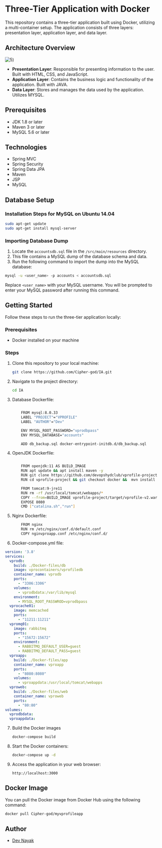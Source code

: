 # Three-Tier Application with Docker

This repository contains a three-tier application built using Docker, utilizing a multi-container setup. The application consists of three layers: presentation layer, application layer, and data layer.

## Architecture Overview


![5](https://github.com/Cipher-god/IA/assets/136159210/f434097f-4ec7-48c8-a3f0-e70025e0bb18))

- **Presentation Layer**: Responsible for presenting information to the user. Built with HTML, CSS, and JavaScript.
- **Application Layer**: Contains the business logic and functionality of the application. Built with JAVA.
- **Data Layer**: Stores and manages the data used by the application. Utilizes MYSQL.

## Prerequisites
- JDK 1.8 or later
- Maven 3 or later
- MySQL 5.6 or later

## Technologies 
- Spring MVC
- Spring Security
- Spring Data JPA
- Maven
- JSP
- MySQL

## Database Setup
### Installation Steps for MySQL on Ubuntu 14.04
```bash
sudo apt-get update
sudo apt-get install mysql-server
```
### Importing Database Dump
1. Locate the `accountsdb.sql` file in the `/src/main/resources` directory.
2. This file contains a MySQL dump of the database schema and data.
3. Run the following command to import the dump into the MySQL database:
```bash
mysql -u <user_name> -p accounts < accountsdb.sql
```
Replace `<user_name>` with your MySQL username. You will be prompted to enter your MySQL password after running this command.



## Getting Started

Follow these steps to run the three-tier application locally:

### Prerequisites

- Docker installed on your machine

### Steps

1. Clone this repository to your local machine:

    ```bash
    git clone https://github.com/Cipher-god/IA.git
    ```

2. Navigate to the project directory:

    ```bash
    cd IA
    ```

3. Database Dockerfile:

    ```bash
    
        FROM mysql:8.0.33
        LABEL "PROJECT"="VPROFILE"
        LABEL "AUTHOR"="Dev"

        ENV MYSQL_ROOT_PASSWORD="vprodbpass"
        ENV MYSQL_DATABASE="accounts"

        ADD db_backup.sql docker-entrypoint-initdb.d/db_backup.sql
    
    ```
4. OpenJDK Dockerfile:
    ```bash
    
        FROM openjdk:11 AS BUILD_IMAGE
        RUN apt update && apt install maven -y
        RUN git clone https://github.com/devopshydclub/vprofile-project.git
        RUN cd vprofile-project && git checkout docker &&  mvn install

        FROM tomcat:9-jre11
        RUN rm -rf /usr/local/tomcat/webapps/*
        COPY --from=BUILD_IMAGE vprofile-project/target/vprofile-v2.war /usr/local/tomcat/webapps/ROOT.war
        EXPOSE 8080
        CMD ["catalina.sh","run"]
    
    ```
 5. Nginx Dockerfile:
    ```bash
        FROM nginx
        RUN rm /etc/nginx/conf.d/default.conf
        COPY nginvproapp.conf /etc/nginx/conf.d/
    ```
 6. Docker-compose.yml file:
```yaml
version: '3.8'
services:
  vprodb:
    build: ./Docker-files/db
    image: vprocontainers/vprofiledb
    container_name: vprodb
    ports:
      - "3306:3306"
    volumes:
      - vprodbdata:/var/lib/mysql
    environment:
      - MYSQL_ROOT_PASSWROD=vprodbpass
  vprocache01:
    image: memcached
    ports:
      - "11211:11211"
  vpromq01:
    image: rabbitmq
    ports:
      - "15672:15672"
    environment:
      - RABBITMQ_DEFAULT_USER=guest
      - RABBITMQ_DEFAULT_PASS=guest
  vproapp:
    build: ./Docker-files/app
    container_name: vproapp
    ports:
      - "8080:8080"
    volumes:
      - vproappdata:/usr/local/tomcat/webapps
  vproweb:
    build: ./Docker-files/web
    container_name: vproweb
    ports:
      - "80:80"
volumes:
  vprodbdata:
  vproappdata:
```

7. Build the Docker images

    ```bash
    docker-compose build
    ```

8. Start the Docker containers:

    ```bash
    docker-compose up -d
    ```

9. Access the application in your web browser:

    ```
    http://localhost:3000
    ```



## Docker Image

You can pull the Docker image from Docker Hub using the following command:

```bash
docker pull Cipher-god/myvprofileapp
```
## Author

- [Dev Nayak](https://github.com/Cipher-god)
